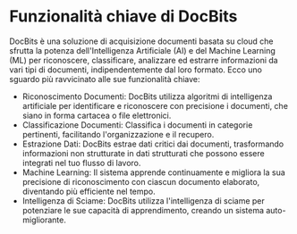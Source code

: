 # Funzionalità chiave di DocBits

DocBits è una soluzione di acquisizione documenti basata su cloud che sfrutta la potenza dell'Intelligenza Artificiale (AI) e del Machine Learning (ML) per riconoscere, classificare, analizzare ed estrarre informazioni da vari tipi di documenti, indipendentemente dal loro formato. Ecco uno sguardo più ravvicinato alle sue funzionalità chiave:

* Riconoscimento Documenti: DocBits utilizza algoritmi di intelligenza artificiale per identificare e riconoscere con precisione i documenti, che siano in forma cartacea o file elettronici.
* Classificazione Documenti: Classifica i documenti in categorie pertinenti, facilitando l'organizzazione e il recupero.
* Estrazione Dati: DocBits estrae dati critici dai documenti, trasformando informazioni non strutturate in dati strutturati che possono essere integrati nel tuo flusso di lavoro.
* Machine Learning: Il sistema apprende continuamente e migliora la sua precisione di riconoscimento con ciascun documento elaborato, diventando più efficiente nel tempo.
* Intelligenza di Sciame: DocBits utilizza l'intelligenza di sciame per potenziare le sue capacità di apprendimento, creando un sistema auto-migliorante.
